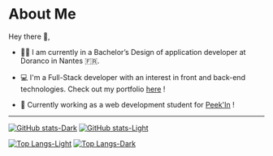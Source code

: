 # About Me

Hey there 👋,

* 👨‍🎓 I am currently in a Bachelor’s Design of application developer at Doranco in Nantes 🇫🇷.

* 💻 I'm a Full-Stack developer with an interest in front and back-end technologies. Check out my portfolio [here](https://brokolo.vercel.app/) !
  
* 💼 Currently working as a web development student for [Peek'In](https://peekin.me/) !

---
[![GitHub stats-Dark](https://github-readme-stats.vercel.app/api?username=Tchoup7790&show_icons=true&rank_icon=github&theme=dark#gh-dark-mode-only)](https://github.com/Tchoup7790/github-readme-stats#gh-dark-mode-only)
[![GitHub stats-Light](https://github-readme-stats.vercel.app/api?username=Tchoup7790&show_icons=true&rank_icon=github&theme=default#gh-light-mode-only)](https://github.com/Tchoup7790/github-readme-stats#gh-light-mode-only)

[![Top Langs-Light](https://github-readme-stats.vercel.app/api/top-langs/?username=Tchoup7790&hide_progress=true&show&icons=true&theme=default#gh-light-mode-only)](https://github.com/Tchoup7790/github-readme-stats#gh-light-mode-only)
[![Top Langs-Dark](https://github-readme-stats.vercel.app/api/top-langs/?username=Tchoup7790&hide_progress=true&show&icons=true&theme=dark#gh-dark-mode-only)](https://github.com/Tchoup7790/github-readme-stats#gh-dark-mode-only)
